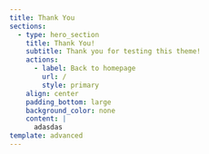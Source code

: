 ```yaml
---
title: Thank You
sections:
  - type: hero_section
    title: Thank You!
    subtitle: Thank you for testing this theme!
    actions:
      - label: Back to homepage
        url: /
        style: primary
    align: center
    padding_bottom: large
    background_color: none
    content: |
      adasdas
template: advanced
---
```

